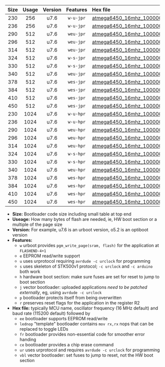 |Size|Usage|Version|Features|Hex file|
|:-:|:-:|:-:|:-:|:--|
|230|256|u7.6|`w-u-jpr`|[atmega6450_16mhz_1000000bps_ur_vbl.hex](https://raw.githubusercontent.com/stefanrueger/urboot/main/atmega6450_16mhz_1000000bps_ur_vbl.hex)|
|236|256|u7.6|`w-u-jpr`|[atmega6450_16mhz_1000000bps_lednop_ur_vbl.hex](https://raw.githubusercontent.com/stefanrueger/urboot/main/atmega6450_16mhz_1000000bps_lednop_ur_vbl.hex)|
|290|512|u7.6|`weu-jpr`|[atmega6450_16mhz_1000000bps_ee_ur_vbl.hex](https://raw.githubusercontent.com/stefanrueger/urboot/main/atmega6450_16mhz_1000000bps_ee_ur_vbl.hex)|
|296|512|u7.6|`weu-jpr`|[atmega6450_16mhz_1000000bps_ee_lednop_ur_vbl.hex](https://raw.githubusercontent.com/stefanrueger/urboot/main/atmega6450_16mhz_1000000bps_ee_lednop_ur_vbl.hex)|
|314|512|u7.6|`weu-jpr`|[atmega6450_16mhz_1000000bps_ee_lednop_fr_ur_vbl.hex](https://raw.githubusercontent.com/stefanrueger/urboot/main/atmega6450_16mhz_1000000bps_ee_lednop_fr_ur_vbl.hex)|
|324|512|u7.6|`w-s-jpr`|[atmega6450_16mhz_1000000bps_vbl.hex](https://raw.githubusercontent.com/stefanrueger/urboot/main/atmega6450_16mhz_1000000bps_vbl.hex)|
|330|512|u7.6|`w-s-jpr`|[atmega6450_16mhz_1000000bps_lednop_vbl.hex](https://raw.githubusercontent.com/stefanrueger/urboot/main/atmega6450_16mhz_1000000bps_lednop_vbl.hex)|
|340|512|u7.6|`weu-jpr`|[atmega6450_16mhz_1000000bps_ee_lednop_fr_ce_ur_vbl.hex](https://raw.githubusercontent.com/stefanrueger/urboot/main/atmega6450_16mhz_1000000bps_ee_lednop_fr_ce_ur_vbl.hex)|
|378|512|u7.6|`wes-jpr`|[atmega6450_16mhz_1000000bps_ee_vbl.hex](https://raw.githubusercontent.com/stefanrueger/urboot/main/atmega6450_16mhz_1000000bps_ee_vbl.hex)|
|384|512|u7.6|`wes-jpr`|[atmega6450_16mhz_1000000bps_ee_lednop_vbl.hex](https://raw.githubusercontent.com/stefanrueger/urboot/main/atmega6450_16mhz_1000000bps_ee_lednop_vbl.hex)|
|410|512|u7.6|`wes-jpr`|[atmega6450_16mhz_1000000bps_ee_lednop_fr_vbl.hex](https://raw.githubusercontent.com/stefanrueger/urboot/main/atmega6450_16mhz_1000000bps_ee_lednop_fr_vbl.hex)|
|450|512|u7.6|`wes-jpr`|[atmega6450_16mhz_1000000bps_ee_lednop_fr_ce_vbl.hex](https://raw.githubusercontent.com/stefanrueger/urboot/main/atmega6450_16mhz_1000000bps_ee_lednop_fr_ce_vbl.hex)|
|230|1024|u7.6|`w-u-hpr`|[atmega6450_16mhz_1000000bps_ur.hex](https://raw.githubusercontent.com/stefanrueger/urboot/main/atmega6450_16mhz_1000000bps_ur.hex)|
|236|1024|u7.6|`w-u-hpr`|[atmega6450_16mhz_1000000bps_lednop_ur.hex](https://raw.githubusercontent.com/stefanrueger/urboot/main/atmega6450_16mhz_1000000bps_lednop_ur.hex)|
|290|1024|u7.6|`weu-hpr`|[atmega6450_16mhz_1000000bps_ee_ur.hex](https://raw.githubusercontent.com/stefanrueger/urboot/main/atmega6450_16mhz_1000000bps_ee_ur.hex)|
|296|1024|u7.6|`weu-hpr`|[atmega6450_16mhz_1000000bps_ee_lednop_ur.hex](https://raw.githubusercontent.com/stefanrueger/urboot/main/atmega6450_16mhz_1000000bps_ee_lednop_ur.hex)|
|314|1024|u7.6|`weu-hpr`|[atmega6450_16mhz_1000000bps_ee_lednop_fr_ur.hex](https://raw.githubusercontent.com/stefanrueger/urboot/main/atmega6450_16mhz_1000000bps_ee_lednop_fr_ur.hex)|
|324|1024|u7.6|`w-s-hpr`|[atmega6450_16mhz_1000000bps.hex](https://raw.githubusercontent.com/stefanrueger/urboot/main/atmega6450_16mhz_1000000bps.hex)|
|330|1024|u7.6|`w-s-hpr`|[atmega6450_16mhz_1000000bps_lednop.hex](https://raw.githubusercontent.com/stefanrueger/urboot/main/atmega6450_16mhz_1000000bps_lednop.hex)|
|340|1024|u7.6|`weu-hpr`|[atmega6450_16mhz_1000000bps_ee_lednop_fr_ce_ur.hex](https://raw.githubusercontent.com/stefanrueger/urboot/main/atmega6450_16mhz_1000000bps_ee_lednop_fr_ce_ur.hex)|
|378|1024|u7.6|`wes-hpr`|[atmega6450_16mhz_1000000bps_ee.hex](https://raw.githubusercontent.com/stefanrueger/urboot/main/atmega6450_16mhz_1000000bps_ee.hex)|
|384|1024|u7.6|`wes-hpr`|[atmega6450_16mhz_1000000bps_ee_lednop.hex](https://raw.githubusercontent.com/stefanrueger/urboot/main/atmega6450_16mhz_1000000bps_ee_lednop.hex)|
|410|1024|u7.6|`wes-hpr`|[atmega6450_16mhz_1000000bps_ee_lednop_fr.hex](https://raw.githubusercontent.com/stefanrueger/urboot/main/atmega6450_16mhz_1000000bps_ee_lednop_fr.hex)|
|450|1024|u7.6|`wes-hpr`|[atmega6450_16mhz_1000000bps_ee_lednop_fr_ce.hex](https://raw.githubusercontent.com/stefanrueger/urboot/main/atmega6450_16mhz_1000000bps_ee_lednop_fr_ce.hex)|

- **Size:** Bootloader code size including small table at top end
- **Useage:** How many bytes of flash are needed, ie, HW boot section or a multiple of the page size
- **Version:** For example, u7.6 is an urboot version, o5.2 is an optiboot version
- **Features:**
  + `w` urboot provides `pgm_write_page(sram, flash)` for the application at `FLASHEND-4+1`
  + `e` EEPROM read/write support
  + `u` uses urprotocol requiring `avrdude -c urclock` for programming
  + `s` uses skeleton of STK500v1 protocol; `-c urclock` and `-c arduino` both work
  + `h` hardware boot section: make sure fuses are set for reset to jump to boot section
  + `j` vector bootloader: uploaded applications *need to be patched externally*, eg, using `avrdude -c urclock`
  + `p` bootloader protects itself from being overwritten
  + `r` preserves reset flags for the application in the register R2
- **Hex file:** typically MCU name, oscillator frequency (16 MHz default) and baud rate (115200 default) followed by
  + `ee` bootloader supports EEPROM read/write
  + `lednop` "template" bootloader contains `mov rx,rx` nops that can be replaced to toggle LEDs
  + `fr` bootloader provides non-essential code for smoother error handing
  + `ce` bootloader provides a chip erase command
  + `ur` uses urprotocol and requires `avrdude -c urclock` for programming
  + `vbl` vector bootloader: set fuses to jump to reset, not the HW boot section

